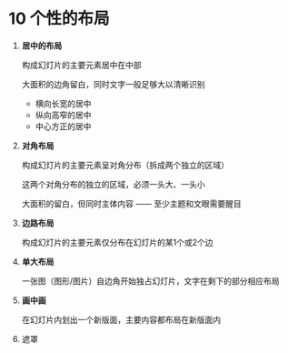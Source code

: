 # 10  个性的布局

1. **居中的布局**

   构成幻灯片的主要元素居中在中部

   大面积的边角留白，同时文字一般足够大以清晰识别

   - 横向长宽的居中
   - 纵向高窄的居中
   - 中心方正的居中

2. **对角布局**

   构成幻灯片的主要元素呈对角分布（拆成两个独立的区域）

   这两个对角分布的独立的区域，必须一头大、一头小

   大面积的留白，但同时主体内容 —— 至少主题和文眼需要醒目

3. **边路布局**

   构成幻灯片的主要元素仅分布在幻灯片的某1个或2个边

4. **单大布局**

   一张图（图形/图片）自边角开始独占幻灯片，文字在剩下的部分相应布局

5. **画中画**

   在幻灯片内划出一个新版面，主要内容都布局在新版面内

6. 遮罩
